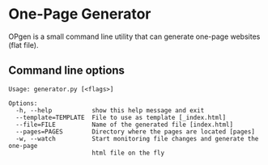 # One-Page Generator

OPgen is a small command line utility that can generate one-page websites (flat file). 


## Command line options

```
Usage: generator.py [<flags>]

Options:
  -h, --help           show this help message and exit
  --template=TEMPLATE  File to use as template [_index.html]
  --file=FILE          Name of the generated file [index.html]
  --pages=PAGES        Directory where the pages are located [pages]
  -w, --watch          Start monitoring file changes and generate the one-page
                       html file on the fly
```
